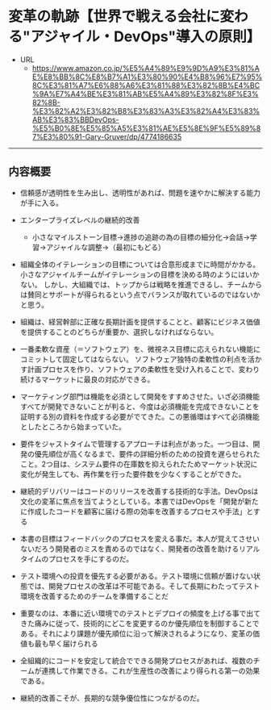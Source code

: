 # 変革の軌跡【世界で戦える会社に変わる"アジャイル・DevOps"導入の原則】

- URL
    - https://www.amazon.co.jp/%E5%A4%89%E9%9D%A9%E3%81%AE%E8%BB%8C%E8%B7%A1%E3%80%90%E4%B8%96%E7%95%8C%E3%81%A7%E6%88%A6%E3%81%88%E3%82%8B%E4%BC%9A%E7%A4%BE%E3%81%AB%E5%A4%89%E3%82%8F%E3%82%8B-%E3%82%A2%E3%82%B8%E3%83%A3%E3%82%A4%E3%83%AB%E3%83%BBDevOps-%E5%B0%8E%E5%85%A5%E3%81%AE%E5%8E%9F%E5%89%87%E3%80%91-Gary-Gruver/dp/4774186635
    


___
## 内容概要

- 信頼感が透明性を生み出し、透明性があれば、問題を速やかに解決する能力が手に入る。

- エンタープライズレベルの継続的改善
    - 小さなマイルストーン目標→進捗の追跡の為の目標の細分化→会話→学習→アジャイルな調整→（最初にもどる）
　

- 組織全体のイテレーションの目標については合意形成までに時間がかかる。小さなアジャイルチームがイテレーションの目標を決める時のようにはいかない。
しかし、大組織では、トップからは戦略を推進できるし、チームからは賛同とサポートが得られるという点でバランスが取れているのではないかと思う。


- 組織は、経営幹部に正確な長期計画を提供することと、顧客にビジネス価値を提供することのどちらが重要か、選択しなければならない。

- 一番柔軟な資産（＝ソフトウェア）を、微視ネス目標に応えられない機能にコミットして固定してはならない。
ソフトウェア独特の柔軟性の利点を活かす計画プロセスを作り、ソフトウェアの柔軟性を受け入れることで、変わり続けるマーケットに最良の対応ができる。

- マーケティング部門は機能を必須として開発をすすめさせた。いざ必須機能すべてが開発できないことが判ると、今度は必須機能を完成できないことを証明する別の資料を作成する必要がでてきた。この悪循環はすべて必須機能としたところから始まっていた。

- 要件をジャストタイムで管理するアプローチは利点があった。一つ目は、開発の優先順位が高くなるまで、要件の詳細分析のための投資を遅らせられたこと。2つ目は、システム要件の在庫数を抑えられたためマーケット状況に変化が発生しても、再作業を行った要件数を少なくすることができた。

- 継続的デリバリーはコードのリリースを改善する技術的な手法。DevOpsは文化の変革に焦点を当てようとしている。本書ではDevOpsを「開発が新たに作成したコードを顧客に届ける際の効率を改善するプロセスや手法」とする

- 本書の目標はフィードバックのプロセスを変える事だ。本人が覚えてさせいないだろう開発者のミスを責めるのではなく、開発者の改善を助けるリアルタイムのプロセスを手にするのだ。

- テスト環境への投資を優先する必要がある。テスト環境に信頼が置けない状態では、開発プロセスの改革は不可能である。そして長期にわたってテスト環境を改善するためのチームを準備することだ

- 重要なのは、本番に近い環境でのテストとデプロイの頻度を上げる事で出てきた痛みに従って、技術的にどこを変更するのか優先順位を制御することである。それにより課題が優先順位に沿って解決されるようになり、変革の価値も最も早く届けられる

- 全組織的にコードを安定して統合でできる開発プロセスがあれば、複数のチームが連携して作業できる。これが生産性の改善により得られる第一の効果である。

- 継続的改善こそが、長期的な競争優位性につながるのだ。









